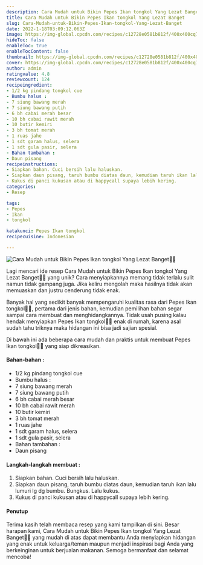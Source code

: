 ```yaml
---
description: Cara Mudah untuk Bikin Pepes Ikan tongkol Yang Lezat Banget"
title: Cara Mudah untuk Bikin Pepes Ikan tongkol Yang Lezat Banget
slug: Cara-Mudah-untuk-Bikin-Pepes-Ikan-tongkol-Yang-Lezat-Banget
date: 2022-1-18T03:09:12.063Z
image: https://img-global.cpcdn.com/recipes/c12728e0581b812f/400x400cq70/photo.jpg
hideToc: false
enableToc: true
enableTocContent: false
thumbnail: https://img-global.cpcdn.com/recipes/c12728e0581b812f/400x400cq70/photo.jpg
cover: https://img-global.cpcdn.com/recipes/c12728e0581b812f/400x400cq70/photo.jpg
author: admin
ratingvalue: 4.8
reviewcount: 124
recipeingredient:
- 1/2 kg pindang tongkol cue
- Bumbu halus :
- 7 siung bawang merah
- 7 siung bawang putih
- 6 bh cabai merah besar
- 10 bh cabai rawit merah
- 10 butir kemiri
- 3 bh tomat merah
- 1 ruas jahe
- 1 sdt garam halus, selera
- 1 sdt gula pasir, selera
- Bahan tambahan :
- Daun pisang
recipeinstructions:
- Siapkan bahan. Cuci bersih lalu haluskan.
- Siapkan daun pisang, taruh bumbu diatas daun, kemudian taruh ikan lalu lumuri lg dg bumbu. Bungkus. Lalu kukus.
- Kukus di panci kukusan atau di happycall supaya lebih kering.
categories:
- Resep

tags:
- Pepes
- Ikan
- tongkol

katakunci: Pepes Ikan tongkol
recipecuisine: Indonesian

---
```


![Cara Mudah untuk Bikin Pepes Ikan tongkol Yang Lezat Banget👩‍🍳](https://img-global.cpcdn.com/recipes/c12728e0581b812f/400x400cq70/photo.jpg)

Lagi mencari ide resep Cara Mudah untuk Bikin Pepes Ikan tongkol Yang Lezat Banget👩‍🍳 yang unik? Cara menyiapkannya memang tidak terlalu sulit namun tidak gampang juga. Jika keliru mengolah maka hasilnya tidak akan memuaskan dan justru cenderung tidak enak.

Banyak hal yang sedikit banyak mempengaruhi kualitas rasa dari Pepes Ikan tongkol👩‍🍳, pertama dari jenis bahan, kemudian pemilihan bahan segar sampai cara membuat dan menghidangkannya. Tidak usah pusing kalau hendak menyiapkan Pepes Ikan tongkol👩‍🍳 enak di rumah, karena asal sudah tahu triknya maka hidangan ini bisa jadi sajian spesial.

Di bawah ini ada beberapa cara mudah dan praktis untuk membuat Pepes Ikan tongkol👩‍🍳 yang siap dikreasikan.

<!--inarticleads1-->

#### Bahan-bahan :

- 1/2 kg pindang tongkol cue
- Bumbu halus :
- 7 siung bawang merah
- 7 siung bawang putih
- 6 bh cabai merah besar
- 10 bh cabai rawit merah
- 10 butir kemiri
- 3 bh tomat merah
- 1 ruas jahe
- 1 sdt garam halus, selera
- 1 sdt gula pasir, selera
- Bahan tambahan :
- Daun pisang

<!--inarticleads2-->

#### Langkah-langkah membuat :

1. Siapkan bahan. Cuci bersih lalu haluskan.
1. Siapkan daun pisang, taruh bumbu diatas daun, kemudian taruh ikan lalu lumuri lg dg bumbu. Bungkus. Lalu kukus.
1. Kukus di panci kukusan atau di happycall supaya lebih kering.

#### Penutup

Terima kasih telah membaca resep yang kami tampilkan di sini. Besar harapan kami, Cara Mudah untuk Bikin Pepes Ikan tongkol Yang Lezat Banget👩‍🍳 yang mudah di atas dapat membantu Anda menyiapkan hidangan yang enak untuk keluarga/teman maupun menjadi inspirasi bagi Anda yang berkeinginan untuk berjualan makanan. Semoga bermanfaat dan selamat mencoba!